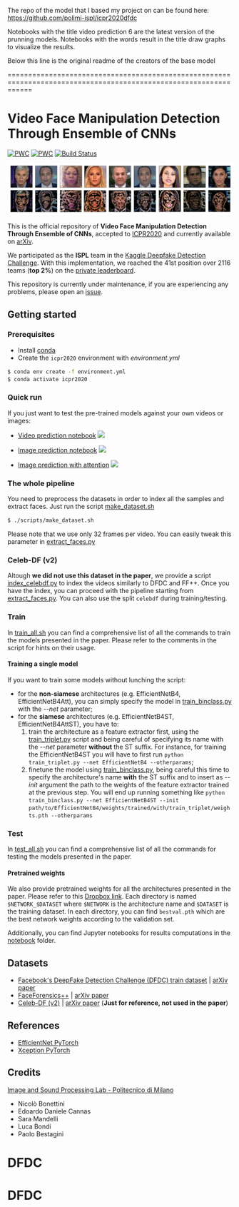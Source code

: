 The repo of the model that I based my project on can be found here: https://github.com/polimi-ispl/icpr2020dfdc

Notebooks with the title video prediction 6 are the latest version of the prunning models.
Notebooks with the words result in the title draw graphs to visualize the results.

Below this line is the original readme of the creators of the base model

==================================================================================================================

# Video Face Manipulation Detection Through Ensemble of CNNs
[![PWC](https://img.shields.io/endpoint.svg?url=https://paperswithcode.com/badge/video-face-manipulation-detection-through/deepfake-detection-on-dfdc)](https://paperswithcode.com/sota/deepfake-detection-on-dfdc?p=video-face-manipulation-detection-through)
[![PWC](https://img.shields.io/endpoint.svg?url=https://paperswithcode.com/badge/video-face-manipulation-detection-through/deepfake-detection-on-faceforensics-1)](https://paperswithcode.com/sota/deepfake-detection-on-faceforensics-1?p=video-face-manipulation-detection-through)
[![Build Status](https://travis-ci.org/polimi-ispl/icpr2020dfdc.svg?branch=master)](https://travis-ci.org/polimi-ispl/icpr2020dfdc)

![](assets/faces_attention.png)

This is the official repository of **Video Face Manipulation Detection Through Ensemble of CNNs**,
accepted to [ICPR2020](https://www.micc.unifi.it/icpr2020/) and currently available on [arXiv](https://arxiv.org/abs/2004.07676).

We participated as the **ISPL** team in the [Kaggle Deepfake Detection Challenge](https://www.kaggle.com/c/deepfake-detection-challenge/).
With this implementation, we reached the 41st position over 2116 teams (**top 2%**) on the [private leaderboard](https://www.kaggle.com/c/deepfake-detection-challenge/leaderboard).

This repository is currently under maintenance, if you are experiencing any problems, please open an [issue](https://github.com/polimi-ispl/icpr2020dfdc/issues).
## Getting started

### Prerequisites
- Install [conda](https://docs.conda.io/en/latest/miniconda.html)
- Create the `icpr2020` environment with *environment.yml*
```bash
$ conda env create -f environment.yml
$ conda activate icpr2020
```

### Quick run
If you just want to test the pre-trained models against your own videos or images:
- [Video prediction notebook](https://github.com/polimi-ispl/icpr2020dfdc/blob/master/notebook/Video%20prediction.ipynb) <a target="_blank" href="https://colab.research.google.com/drive/12WnvmerHBNbJ49HdoH1lli_O8SwaFPjv?usp=sharing">
  <img src="https://colab.research.google.com/assets/colab-badge.svg">
</a>

- [Image prediction notebook](https://github.com/polimi-ispl/icpr2020dfdc/blob/master/notebook/Image%20prediction.ipynb) <a target="_blank" href="https://colab.research.google.com/drive/19oVKlzEr58VZfRnSq-nW8kFYuxkh3GM8?usp=sharing">
  <img src="https://colab.research.google.com/assets/colab-badge.svg">
</a>

- [Image prediction with attention](notebook/Image%20prediction%20and%20attention.ipynb) <a target="_blank" href="https://colab.research.google.com/drive/1zcglis2Qx2vtJhrogn8aKA-mbUotLZLK?usp=sharing">
  <img src="https://colab.research.google.com/assets/colab-badge.svg">
</a>

### The whole pipeline
You need to preprocess the datasets in order to index all the samples and extract faces. Just run the script [make_dataset.sh](scripts/make_dataset.sh)

```bash
$ ./scripts/make_dataset.sh
```

Please note that we use only 32 frames per video. You can easily tweak this parameter in [extract_faces.py](extract_faces.py)

### Celeb-DF (v2)
Altough **we did not use this dataset in the paper**, we provide a script [index_celebdf.py](index_celebdf.py) to index the videos similarly to 
DFDC and FF++. Once you have the index, you can proceed with the pipeline starting from [extract_faces.py](extract_faces.py). You can also use the 
split `celebdf` during training/testing.

### Train
In [train_all.sh](scripts/train_all.sh) you can find a comprehensive list of all the commands to train the models presented in the paper. 
Please refer to the comments in the script for hints on their usage. 

#### Training a single model
If you want to train some models without lunching the script:
- for the **non-siamese** architectures (e.g. EfficientNetB4, EfficientNetB4Att), you can simply specify the model in [train_binclass.py](train_binclass.py) with the *--net* parameter;
- for the **siamese** architectures (e.g. EfficientNetB4ST, EfficientNetB4AttST), you have to:
  1. train the architecture as a feature extractor first, using the [train_triplet.py](train_triplet.py) script and being careful of specifying its name with the *--net* parameter **without** the ST suffix. For instance, for training the EfficientNetB4ST you will have to first run `python train_triplet.py --net EfficientNetB4 --otherparams`;
  2. finetune the model using [train_binclass.py](train_binclass.py), being careful this time to specify the architecture's name **with** the ST suffix and to insert as *--init* argument the path to the weights of the feature extractor trained at the previous step. You will end up running something like `python train_binclass.py --net EfficientNetB4ST --init path/to/EfficientNetB4/weights/trained/with/train_triplet/weights.pth --otherparams`

### Test 
In [test_all.sh](scripts/test_all.sh) you can find a comprehensive list of all the commands for testing the models presented in the paper. 

#### Pretrained weights
We also provide pretrained weights for all the architectures presented in the paper. 
Please refer to this [Dropbox link](https://www.dropbox.com/sh/cesamx5ytd5j08c/AADG_eEmhskliMaT0Gbk-yHDa?dl=0).
Each directory is named `$NETWORK_$DATASET` where `$NETWORK` is the architecture name and `$DATASET` is the training dataset.
In each directory, you can find `bestval.pth` which are the best network weights according to the validation set.


Additionally, you can find Jupyter notebooks for results computations in the [notebook](notebook) folder.
  

## Datasets
- [Facebook's DeepFake Detection Challenge (DFDC) train dataset](https://www.kaggle.com/c/deepfake-detection-challenge/data) | [arXiv paper](https://arxiv.org/abs/2006.07397)
- [FaceForensics++](https://github.com/ondyari/FaceForensics/blob/master/dataset/README.md) | [arXiv paper](https://arxiv.org/abs/1901.08971)
- [Celeb-DF (v2)](http://www.cs.albany.edu/~lsw/celeb-deepfakeforensics.html) | [arXiv paper](https://arxiv.org/abs/1909.12962) (**Just for reference, not used in the paper**)

## References
- [EfficientNet PyTorch](https://github.com/lukemelas/EfficientNet-PyTorch)
- [Xception PyTorch](https://github.com/tstandley/Xception-PyTorch)

## Credits
[Image and Sound Processing Lab - Politecnico di Milano](http://ispl.deib.polimi.it/)
- Nicolò Bonettini
- Edoardo Daniele Cannas
- Sara Mandelli
- Luca Bondi
- Paolo Bestagini
# DFDC
# DFDC
